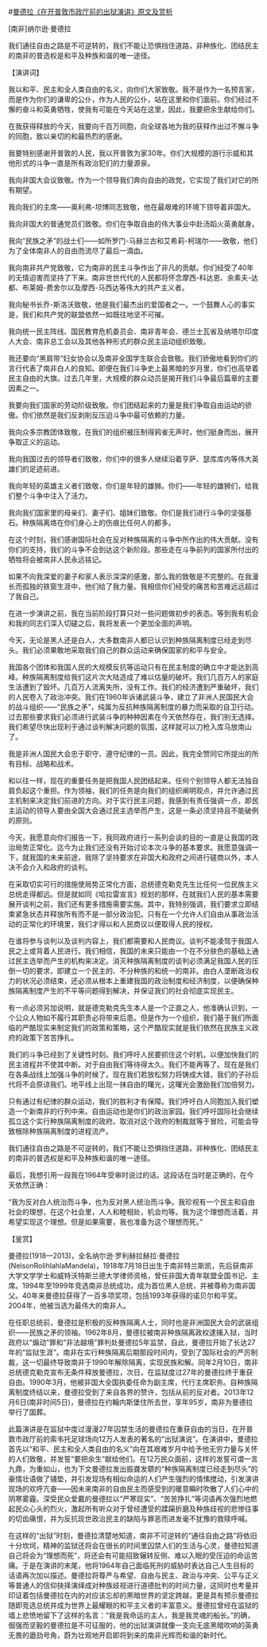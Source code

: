 #[曼德拉《在开普敦市政厅前的出狱演讲》原文及赏析](https://www.vrrw.net/wx/14532.html)

[南非]纳尔逊·曼德拉

我们通往自由之路是不可逆转的，我们不能让恐惧挡住道路，非种族化、团结民主的南非的普选权是和平及种族和谐的唯一途径。

【演讲词】

我以和平、民主和全人类自由的名义，向你们大家致敬。我不是作为一名预言家，而是作为你们的谦卑的公仆，作为人民的公仆，站在这里和你们面前。你们经过不懈的奋斗和英勇牺牲，使我有可能在今天站在这里，因此，我要把余生献给你们。

在我获得释放的今天，我要向千百万同胞，向全球各地为我的获释作出过不懈斗争的同胞，致以亲切的和最热烈的感谢。

我要特别感谢开普敦的人民，我以开普敦为家30年。你们大规模的游行示威和其他形式的斗争一直是所有政治犯们的力量源泉。

我向非国大会议致敬。作为一个领导我们奔向自由的政党，它实现了我们对它的所有期望。

我向我们的主席——奥利弗-坦博同志致敬，他在最艰难的环境下领导着非国大。

我向非国大的普通党员们致敬。你们在争取自由的伟大事业中赴汤蹈火英勇献身。

我向“民族之矛”的战士们——如所罗门-马赫兰古和艾希莉-柯瑞尔——致敬，他们为了全体南非人的自由而流尽了最后一滴血。

我向南非共产党致敬，它为南非的民主斗争作出了非凡的贡献。你们经受了40年的无情迫害而坚持了下来。南非世世代代的人民都将怀念摩西-科达恩、余素夫-达都、布莱姆-费舍尔以及摩西-马西达等伟大的共产主义者。

我向秘书长乔-斯洛沃致敬，他是我们最杰出的爱国者之一。一个鼓舞人心的事实是，我们和共产党的联盟依然一如既往地坚不可摧。

我向统一民主阵线、国民教育危机委员会、南非青年会、德兰士瓦省及纳塔尔印度人大会、南非总工会以及其他各种形式的群众民主运动组织致敬。

我还要向“黑肩带”妇女协会以及南非全国学生联合会致敬。我们骄傲地看到你们的言行代表了南非白人的良知。即便在我们斗争史上最黑暗的岁月里，你们也高举着民主自由的大旗。过去几年里，大规模的群众动员是揭开我们斗争最后篇章的主要因素之一。



我要向我们国家的劳动阶级致敬。你们团结起来的力量是我们争取自由运动的骄傲。你们依然是我们反剥削反压迫斗争中最可依赖的力量。

我向众多宗教团体致敬，在我们的组织被压制得鸦雀无声时，他们挺身而出，展开争取正义的运动。

我向我国过去的领导者们致敬，你们中的很多人继续沿着亨萨、瑟库库内等伟大英雄们的足迹前进。

我向年轻的英雄主义者们致敬，你们是年轻的雄狮。你们——年轻的雄狮们，给我们整个斗争中注入了活力。

我向我们国家里的母亲们、妻子们、姐妹们致敬。你们是我们进行斗争的坚强基石。种族隔离烙在你们身心上的伤痕比任何人的都多。

在这个时刻，我们感谢国际社会在反对种族隔离的斗争中所作出的伟大贡献。没有你们的支持，我们的斗争不会到达这个新阶段。那些走在斗争前列的国家所付出的牺牲将会被南非人民永远铭记。

如果不向我深爱的妻子和家人表示深深的感激，那么我的致敬是不完整的。在我漫长而孤独的铁窗生涯中，他们给了我力量。我相信你们经受的痛苦和苦难远远超过了我自己。

在进一步演讲之前，我在当前阶段打算只对一些问题做初步的表态。等到我有机会和我的同志们深入切磋之后，我将发表一个更加全面的声明。

今天，无论是黑人还是白人，大多数南非人都已认识到种族隔离制度已经走到尽头。我们必须果敢地采取我们自己的群众运动来确保国家的和平与安全。

我国各个团体和我国人民的大规模反抗等运动只有在民主制度的确立中才能达到高峰。种族隔离制度给我们这片次大陆造成了难以估量的破坏。我们几百万人的家庭生活遭到了毁坏。几百万人流离失所，没有工作。我们的经济遭到严重破坏，我们的人民卷入了政治冲突。我们在1960年诉诸武装斗争，建立了非洲人民国民大会的战斗组织——“民族之矛”，纯属为反抗种族隔离制度的暴力而采取的自卫行动。过去那些要求我们必须进行武装斗争的种种因素在今天依然存在，我们别无选择。我们希望尽快出现利于通过谈判解决问题的氛围，这样就可以刀枪入库马放南山了。

我是非洲人国民大会忠于职守、遵守纪律的一员。因此，我完全赞同它所提出的所有目标、战略和战术。

和以往一样，现在的重要任务是把我国人民团结起来。任何个别领导人都无法独自肩负起这个重担。作为领袖，我们的任务是向我们的组织阐明观点，并允许通过民主机制来决定我们前进的方向。对于实行民主问题，我感到有责任强调一点，即民主运动的领导人要由全国大会通过民主选举而产生，这是一条必须坚持且不能破例的原则。

今天，我愿意向你们报告一下，我同政府进行一系列会谈的目的一直是让我国的政治局势正常化。迄今为止我们还没有开始讨论本次斗争的基本要求。我愿意强调一下，就我国的未来前途，我除了坚持要求在非国大和政府之间进行磋商以外，本人决不会介入和政府的谈判。

在采取切实可行的措施使局势正常化方面，总统德克勒克先生比任何一位民族主义总统走得都远。但是就如同《哈拉雷宣言》规划的那样，在就我们人民的基本需要展开谈判之前，我们还有更多措施需要实施。其中，我特别强调，我们要求立即结束紧急状态并释放所有而不是一部分政治犯。只有在一个允许人们自由从事政治活动的正常化的环境里，我们才得以和人民商议以便取得人民的授权。

在谁将参与谈判以及谈判内容上，我们都需要和人民商议。谈判不能凌驾于我国人民之上或背着人民进行。我们相信，我国的未来只能由一个在不分肤色的基础上通过民主选举而产生的机构来决定。消灭种族隔离制度的谈判必须满足我国人民的压倒一切的要求，即建立一个民主的、不分种族的和统一的南非。由白人垄断政治权力的状况必须结束，还必须从根本上重建我国的政治制度和经济制度，以便确保种族隔离制度产生的不平等问题得到解决，并保证我们的社会彻底实现民主。

有一点必须另加说明，就是德克勒克先生本人是一个正直之人，他准确认识到，一个公众人物如不履行其职责必将带来后患。但是作为一个组织，我们基于我们所面临的严酷现实来制定我们的政策和策略，这个严酷现实就是我们依然在民族主义政府的政策下苦苦挣扎。

我们的斗争已经到了关键性时刻。我们呼吁人民要抓住这个时机，以便加快我们的民主进程并不使其中断。对于自由我们等待得太久。我们不能再等了。现在是我们在各条战线上加强斗争的时候了。现在我们若放松努力将铸成大错，我们的子孙后代将不会原谅我们。地平线上出现一抹自由的曙光，这曙光会激励我们加倍努力。

只有通过有纪律的群众运动，我们的胜利才有保障。我们呼吁白人同胞加入我们塑造一个新南非的行列中来。自由运动也是你们的政治家园。我们呼吁国际社会继续孤立这个实行种族隔离制度的政府。取消对这个政府的制裁就等于冒险，可能会导致根除种族隔离制度的进程流产。

我们通往自由之路是不可逆转的，我们不能让恐惧挡住道路，非种族化、团结民主的南非的普选权是和平及种族和谐的唯一途径。

最后，我想引用一段我在1964年受审时说过的话。这段话在当时是正确的，在今天依然正确：

“我为反对白人统治而斗争，也为反对黑人统治而斗争。我珍视有一个民主和自由社会的理想，在这个社会里，人人和睦相处，机会均等。我为这个理想而活着，并希望实现这个理想。但是如果需要，我也准备为这个理想而死。”

【鉴赏】

曼德拉(1918—2013)，全名纳尔逊·罗利赫拉赫拉·曼德拉(NelsonRolihlahlaMandela)，1918年7月18日出生于南非特兰斯凯，先后获南非大学文学学士和威特沃特斯兰德大学律师资格，曾任非国大青年联盟全国书记、主席。1994年至1999年竞选南非总统成功，成为首位黑人总统，并被尊称为南非国父。40年来曼德拉获得了一百多项奖项，包括1993年获得的诺贝尔和平奖。2004年，他被当选为最伟大的南非人。

在任职总统前，曼德拉是积极的反种族隔离人士，同时也是非洲国民大会的武装组织——民族之矛的领袖。1962年8月，曼德拉被南非种族隔离政权逮捕入狱，当时政府以“煽动”罪和“非法越境”罪判处曼德拉5年监禁，自此，曼德拉开始了长达27年的“监狱生涯”。南非在实行种族隔离后期那段时间内，受到了国际社会的严厉制裁，这一切最终导致南非于1990年解除隔离，实现民族和解。同年2月10日，南非总统德克勒克宣布无条件释放曼德拉，次日，在监狱度过27年的曼德拉终于重获自由。1990年3月，他被非国大全国执委任命为副主席，代行主席职务。自种族隔离制度终结以来，曼德拉受到了来自各界的赞许，包括从前的反对者。2013年12月6日(南非时间5日)，曼德拉在约翰内斯堡住所去世，享年95岁，南非为曼德拉举行了国葬。

此篇演讲是在监狱中度过漫漫27年囚禁生活的曼德拉在重获自由的当日，在开普敦市政厅前的索韦托足球场向12万人发表的著名的“出狱演说”。在演讲中，曼德拉首先以“和平、民主和全人类自由的名义”向在其艰难岁月中给予他无穷力量与关怀的人们致敬，并发誓“要把余生”献给他们。在12万民众面前，这样的发誓可谓一言九鼎，为重如山，也为下文曼德拉发出振聋发聩的“种族隔离制度已经走到尽头”的豪情壮语做了铺垫，并引发现场有相似命运的人们产生强烈的情愫搅动，引发演讲现场的欢呼亢奋——因未来南非的自由民主而感受到的暖意瞬时吹散了人们心中的阴寒雾霾。深受民众爱戴的曼德拉以“严寒现实”、“苦苦挣扎”等词语再次强烈地燃起民众心头的烈火，激起所有听众对于曾经遭受的蹂躏折磨及种族歧视的悲惨往事的切齿痛恨，并为反抗现世政治民主的缺陷与罪恶而进发毫不犹豫的救赎呼喊。

在这样的“出狱”时刻，曼德拉清楚地知道，南非不可逆转的“通往自由之路”将依旧十分坎坷，精神的监狱还将会在很长的时间里囚禁人们的生活与心灵，曼德拉知道自己将会为“理想而死”，将还会有可能招致辗转反侧、难以入眠的受压迫的命运苦痛。于是在演讲的末尾，他将1964年自己面临死刑的威胁时表达自己人生目标的话语再次加以描述。曼德拉将尊严与希望、自由与民主、政治与冲突、公平与正义等普通人的信仰抉择演绎成对种族歧视进行道德批判的时间力量，这同时也考量并印证着包括曼德拉在内的对应该忘却的黑暗世界的坚定跨越，更是具有预示曼德拉随即竞选总统并成为世界上最耀眼的和平主义者的丰富意义。曼德拉曾经在监狱的墙上悲愤地留下了这样的名言：“我是我命运的主人，我是我灵魂的船长。”的确，倔强而坚毅的曼德拉是不可征服的，他的出狱演讲就像一支向无底黑暗吹响的英勇无畏的遒劲号角，蔚为壮观地开启即将到来的南非光辉而和谐的新时代。

